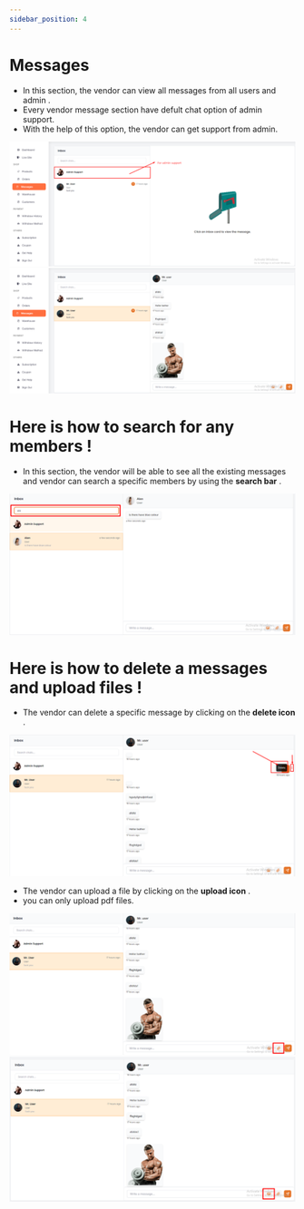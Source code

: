 ```yaml
---
sidebar_position: 4
---
```


# Messages
- In this section, the vendor can view all messages from all users and admin .
- Every vendor message section have defult chat option of admin support.
- With the help of this option, the vendor can get support from admin.

![msg](./img/m.png)
![msg](./img/m1.png)

# Here is how to search for any members !

- In this section, the vendor will be able to see all the existing messages and vendor can search a specific members by using the **search bar** .

![msg](./img/m4.png)

# Here is how to delete a messages and upload files !
- The vendor can delete a specific message by clicking on the **delete icon** .

![msg](./img/dm.png)

- The vendor can upload a file by clicking on the **upload icon** .
- you can only upload pdf files.

![msg](./img/m2.png)
![msg](./img/m3.png)